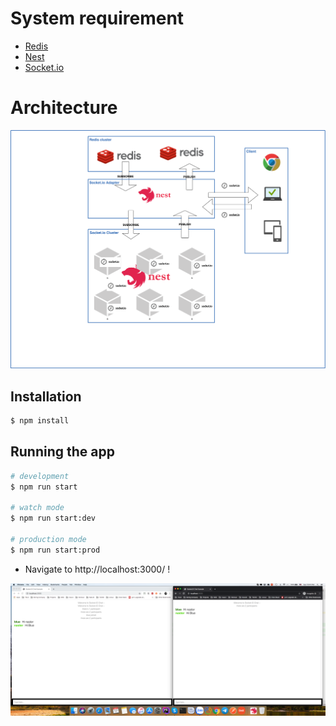 # System requirement
* [Redis](https://redis.io/)
* [Nest](https://nestjs.com/)
* [Socket.io](https://socket.io/)


# Architecture
![Architecture](./architecture.png)

## Installation

```bash
$ npm install
```

## Running the app

```bash
# development
$ npm run start

# watch mode
$ npm run start:dev

# production mode
$ npm run start:prod
```


* Navigate to http://localhost:3000/ !

![DEMO](./demo.png)
